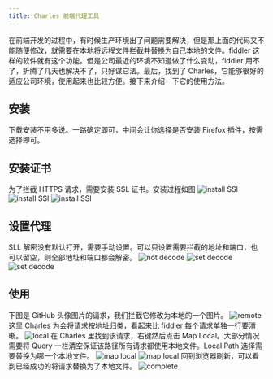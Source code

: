 ```yaml
---
title: Charles 前端代理工具
---
```


在前端开发的过程中，有时候生产环境出了问题需要解决，但是那上面的代码又不能随便修改，就需要在本地将远程文件拦截并替换为自己本地的文件。fiddler 这样的软件就有这个功能。但是公司最近的环境不知道做了什么变动，fiddler 用不了，折腾了几天也解决不了，只好谋它法。最后，找到了 Charles，它能够很好的适应公司环境，使用起来也比较方便。接下来介绍一下它的使用方法。
## 安装
下载安装不用多说。一路确定即可，中间会让你选择是否安装 Firefox 插件，按需选择即可。
## 安装证书
为了拦截 HTTPS 请求，需要安装 SSL 证书。安装过程如图
![install SSl](https://github.com/akaxiaok/Blog/blob/master/charles/1.install%20SSL.png?raw=true)
![install SSl](https://github.com/akaxiaok/Blog/blob/master/charles/2.install%20SSl.png?raw=true)
![install SSl](https://github.com/akaxiaok/Blog/blob/master/charles/3.install%20SSl.png?raw=true)
## 设置代理
SLL 解密没有默认打开，需要手动设置。可以只设置需要拦截的地址和端口，也可以留空，则全部地址和端口都会解密。
![not decode](https://github.com/akaxiaok/Blog/blob/master/charles/4.not%20decode.png?raw=true)
![set decode](https://github.com/akaxiaok/Blog/blob/master/charles/5.set%20decode.png?raw=true)
![set decode](https://github.com/akaxiaok/Blog/blob/master/charles/6.set%20decode.png?raw=true)

## 使用
下图是 GitHub 头像图片的请求，我们拦截它修改为本地的一个图片。
![remote](https://github.com/akaxiaok/Blog/blob/master/charles/7.remote.png?raw=true)
这里 Charles 为会将请求按地址归类，看起来比 fiddler 每个请求单独一行要清晰。
![local](https://github.com/akaxiaok/Blog/blob/master/charles/8.local.png?raw=true)
在 Charles 里找到该请求，右键然后点击 Map Local。大部分情况需要将 Query 一栏清空保证该路径所有请求都使用本地文件。Local Path 选择需要替换为哪一个本地文件。
![map local](https://github.com/akaxiaok/Blog/blob/master/charles/9.map%20local.png?raw=true)
![map local](https://github.com/akaxiaok/Blog/blob/master/charles/10.map%20local.png?raw=true)
回到浏览器刷新，可以看到已经成功的将请求替换为了本地文件。
![complete](https://github.com/akaxiaok/Blog/blob/master/charles/11.complete.png?raw=true)
